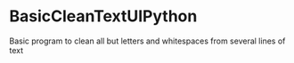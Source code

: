 # BasicCleanTextUIPython
Basic program to clean all but letters and whitespaces from several lines of text
